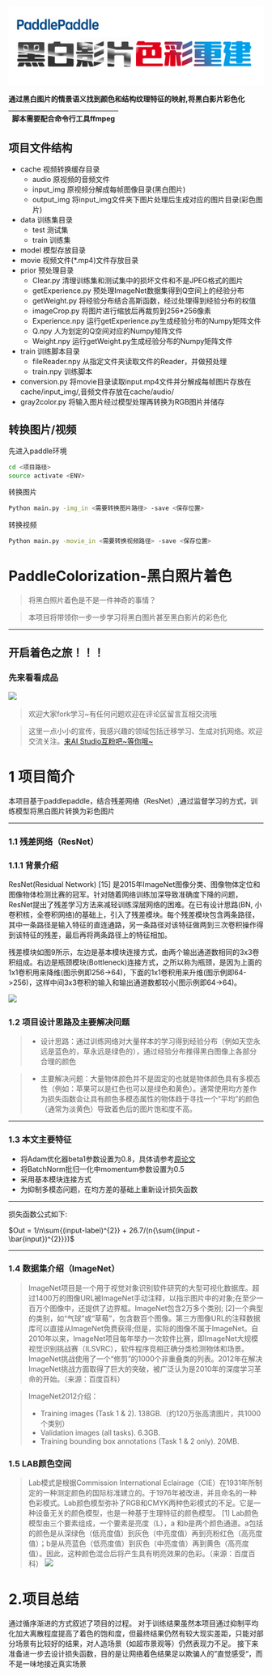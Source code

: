 ![image](resouse/logo.png)

**通过黑白图片的情景语义找到颜色和结构纹理特征的映射,将黑白影片彩色化**

| 脚本需要配合命令行工具ffmpeg |
| -------------------------- |
## 项目文件结构

+ cache 视频转换缓存目录
   * audio 原视频的音频文件
   * input_img 原视频分解成每帧图像目录(黑白图片)
   * output_img 将input_img文件夹下图片处理后生成对应的图片目录(彩色图片)
+ data 训练集目录
	* test 测试集
	* train 训练集
+ model 模型存放目录
+ movie 视频文件(*.mp4)文件存放目录
+ prior 预处理目录
    * Clear.py 清理训练集和测试集中的损坏文件和不是JPEG格式的图片
    * getExperience.py 预处理ImageNet数据集得到Q空间上的经验分布
    * getWeight.py 将经验分布结合高斯函数，经过处理得到经验分布的权值
    * imageCrop.py 将图片进行缩放后再裁剪到256*256像素
    * Experience.npy 运行getExperience.py生成经验分布的Numpy矩阵文件
    * Q.npy 人为划定的Q空间对应的Numpy矩阵文件
    * Weight.npy 运行getWeight.py生成经验分布的Numpy矩阵文件
+ train 训练脚本目录
    * fileReader.npy 从指定文件夹读取文件的Reader，并做预处理
    * train.npy 训练脚本
+ conversion.py 将movie目录读取input.mp4文件并分解成每帧图片存放在cache/input_img/,音频文件存放在cache/audio/
+ gray2color.py 将输入图片经过模型处理再转换为RGB图片并储存

## 转换图片/视频
先进入paddle环境
```bash
cd <项目路径>
source activate <ENV>
```
转换图片
```bash
Python main.py -img_in <需要转换图片路径> -save <保存位置>
```
转换视频
```bash
Python main.py -movie_in <需要转换视频路径> -save <保存位置>
```
# PaddleColorization-黑白照片着色

> 将黑白照片着色是不是一件神奇的事情？

> 本项目将带领你一步一步学习将黑白图片甚至黑白影片的彩色化

---

## 开启着色之旅！！！

### 先来看看成品

![](https://ai-studio-static-online.cdn.bcebos.com/bae1ccceaa4b4c34af7a3f1667547380caabb5fa54d749ef981150601a587935)

> 欢迎大家fork学习~有任何问题欢迎在评论区留言互相交流哦

> 这里一点小小的宣传，我感兴趣的领域包括迁移学习、生成对抗网络。欢迎交流关注。[来AI Studio互粉吧~等你哦~ ](https://aistudio.baidu.com/aistudio/personalcenter/thirdview/56447)


# 1 项目简介

本项目基于paddlepaddle，结合残差网络（ResNet）,通过监督学习的方式，训练模型将黑白图片转换为彩色图片

---

### 1.1 残差网络（ResNet）

### 1.1.1 背景介绍

ResNet(Residual Network) [15] 是2015年ImageNet图像分类、图像物体定位和图像物体检测比赛的冠军。针对随着网络训练加深导致准确度下降的问题，ResNet提出了残差学习方法来减轻训练深层网络的困难。在已有设计思路(BN, 小卷积核，全卷积网络)的基础上，引入了残差模块。每个残差模块包含两条路径，其中一条路径是输入特征的直连通路，另一条路径对该特征做两到三次卷积操作得到该特征的残差，最后再将两条路径上的特征相加。

残差模块如图9所示，左边是基本模块连接方式，由两个输出通道数相同的3x3卷积组成。右边是瓶颈模块(Bottleneck)连接方式，之所以称为瓶颈，是因为上面的1x1卷积用来降维(图示例即256->64)，下面的1x1卷积用来升维(图示例即64->256)，这样中间3x3卷积的输入和输出通道数都较小(图示例即64->64)。

![](https://ai-studio-static-online.cdn.bcebos.com/7ede3132804549228b5c4a729d90e6b25821272dd9e74e41a95d3363f9e06c0e)

### 1.2 项目设计思路及主要解决问题

> * 设计思路：通过训练网络对大量样本的学习得到经验分布（例如天空永远是蓝色的，草永远是绿色的），通过经验分布推得黑白图像上各部分合理的颜色

> * 主要解决问题：大量物体颜色并不是固定的也就是物体颜色具有多模态性（例如：苹果可以是红色也可以是绿色和黄色）。通常使用均方差作为损失函数会让具有颜色多模态属性的物体趋于寻找一个“平均”的颜色（通常为淡黄色）导致着色后的图片饱和度不高。

---

  ### 1.3 本文主要特征

   * 将Adam优化器beta1参数设置为0.8，具体请参考[原论文](https://arxiv.org/abs/1412.6980)
   * 将BatchNorm批归一化中momentum参数设置为0.5
   * 采用基本模块连接方式
   * 为抑制多模态问题，在均方差的基础上重新设计损失函数

---

 损失函数公式如下:

  $Out = 1/n\sum{(input-label)^{2}} + 26.7/(n{\sum{(input - \bar{input})^{2}}})$

---

 ### 1.4 数据集介绍（ImageNet）

 > ImageNet项目是一个用于视觉对象识别软件研究的大型可视化数据库。超过1400万的图像URL被ImageNet手动注释，以指示图片中的对象;在至少一百万个图像中，还提供了边界框。ImageNet包含2万多个类别; [2]一个典型的类别，如“气球”或“草莓”，包含数百个图像。第三方图像URL的注释数据库可以直接从ImageNet免费获得;但是，实际的图像不属于ImageNet。自2010年以来，ImageNet项目每年举办一次软件比赛，即ImageNet大规模视觉识别挑战赛（ILSVRC），软件程序竞相正确分类检测物体和场景。 ImageNet挑战使用了一个“修剪”的1000个非重叠类的列表。2012年在解决ImageNet挑战方面取得了巨大的突破，被广泛认为是2010年的深度学习革命的开始。（来源：百度百科）

> ImageNet2012介绍：
>
> * Training images (Task 1 & 2). 138GB.（约120万张高清图片，共1000个类别）
> * Validation images (all tasks). 6.3GB.
> * Training bounding box annotations (Task 1 & 2 only). 20MB.

### 1.5 LAB颜色空间

> Lab模式是根据Commission International Eclairage（CIE）在1931年所制定的一种测定颜色的国际标准建立的。于1976年被改进，并且命名的一种色彩模式。Lab颜色模型弥补了RGB和CMYK两种色彩模式的不足。它是一种设备无关的颜色模型，也是一种基于生理特征的颜色模型。 [1]  Lab颜色模型由三个要素组成，一个要素是亮度（L），a 和b是两个颜色通道。a包括的颜色是从深绿色（低亮度值）到灰色（中亮度值）再到亮粉红色（高亮度值）；b是从亮蓝色（低亮度值）到灰色（中亮度值）再到黄色（高亮度值）。因此，这种颜色混合后将产生具有明亮效果的色彩。（来源：百度百科）
> ![](https://ai-studio-static-online.cdn.bcebos.com/dd030a2a8d22435e815e385d017bf87190ea4cfb1368491f8e08f428104863d0)




# 2.项目总结

通过循序渐进的方式叙述了项目的过程。
对于训练结果虽然本项目通过抑制平均化加大离散程度提高了着色的饱和度，但最终结果仍然有较大现实差距，只能对部分场景有比较好的结果，对人造场景（如超市景观等）仍然表现力不足。
接下来准备进一步去设计损失函数，目的是让网络着色结果足以欺骗人的”直觉感受“，而不是一味地接近真实场景